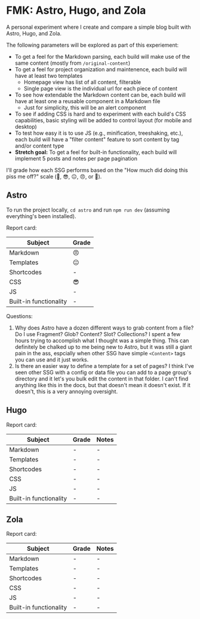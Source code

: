 # FMK: Astro, Hugo, and Zola

A personal experiment where I create and compare a simple blog built with Astro, Hugo, and Zola.

The following parameters will be explored as part of this experiement:

- To get a feel for the Markdown parsing, each build will make use of the same content (mostly from `/original-content`)
- To get a feel for project organization and maintenence, each build will have at least two templates
  - Homepage view has list of all content, filterable
  - Single page view is the individual url for each piece of content
- To see how extendable the Markdown content can be, each build will have at least one a reusable component in a Markdown file
  - Just for simplicity, this will be an alert component
- To see if adding CSS is hard and to experiment with each build's CSS capabilities, basic styling will be added to control layout (for mobile and desktop)
- To test how easy it is to use JS (e.g., minification, treeshaking, etc.), each build will have a "filter content" feature to sort content by tag and/or content type
- **Stretch goal:** To get a feel for built-in functionality, each build will implement 5 posts and notes per page pagination

I'll grade how each SSG performs based on the "How much did doing this piss me off?" scale (🤩, 😎, 😐, 😠, or 🤬).

## Astro

To run the project locally, `cd astro` and run `npm run dev` (assuming everything's been installed).

Report card:

| Subject                | Grade |
| ---------------------- | ----- |
| Markdown               | 😠    |
| Templates              | 😐    |
| Shortcodes             | -     |
| CSS                    | 😎    |
| JS                     | -     |
| Built-in functionality | -     |

Questions:

1. Why does Astro have a dozen different ways to grab content from a file? Do I use Fragment? Glob? Content? Slot? Collections? I spent a few hours trying to accomplish what I thought was a simple thing. This can definitely be chalked up to me being new to Astro, but it was still a giant pain in the ass, espcially when other SSG have simple `<Content>` tags you can use and it just works.
2. Is there an easier way to define a template for a set of pages? I think I've seen other SSG with a config or data file you can add to a page group's directory and it let's you bulk edit the content in that folder. I can't find anything like this in the docs, but that doesn't mean it doesn't exist. If it doesn't, this is a very annoying oversight.

## Hugo

Report card:

| Subject                | Grade | Notes |
| ---------------------- | ----- | ----- |
| Markdown               | -     | -     |
| Templates              | -     | -     |
| Shortcodes             | -     | -     |
| CSS                    | -     | -     |
| JS                     | -     | -     |
| Built-in functionality | -     | -     |

## Zola

Report card:

| Subject                | Grade | Notes |
| ---------------------- | ----- | ----- |
| Markdown               | -     | -     |
| Templates              | -     | -     |
| Shortcodes             | -     | -     |
| CSS                    | -     | -     |
| JS                     | -     | -     |
| Built-in functionality | -     | -     |
